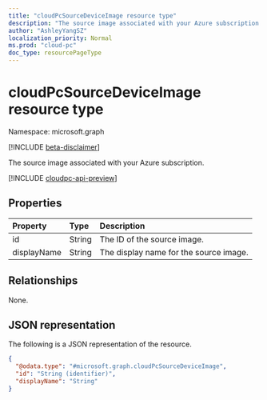 ```yaml
---
title: "cloudPcSourceDeviceImage resource type"
description: "The source image associated with your Azure subscription. "
author: "AshleyYangSZ"
localization_priority: Normal
ms.prod: "cloud-pc"
doc_type: resourcePageType
---
```


# cloudPcSourceDeviceImage resource type

Namespace: microsoft.graph

[!INCLUDE [beta-disclaimer](../../includes/beta-disclaimer.md)]

The source image associated with your Azure subscription.

[!INCLUDE [cloudpc-api-preview](../../includes/cloudpc-api-preview.md)]

## Properties

|Property|Type|Description|
|:---|:---|:---|
|id|String|The ID of the source image.|
|displayName|String|The display name for the source image.|

## Relationships

None.

## JSON representation

The following is a JSON representation of the resource.
<!-- {
  "blockType": "resource",
  "@odata.type": "microsoft.graph.cloudPcSourceDeviceImage"
}
-->

``` json
{
  "@odata.type": "#microsoft.graph.cloudPcSourceDeviceImage",
  "id": "String (identifier)",
  "displayName": "String"
}
```
